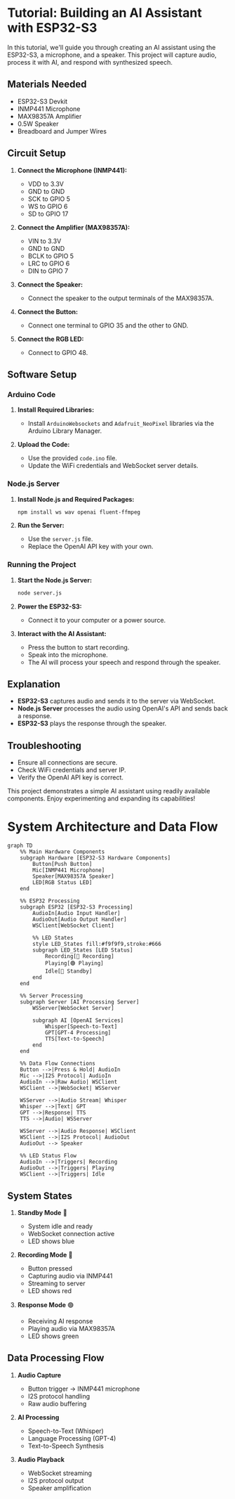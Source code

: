 # Tutorial: Building an AI Assistant with ESP32-S3

In this tutorial, we'll guide you through creating an AI assistant using the ESP32-S3, a microphone, and a speaker. This project will capture audio, process it with AI, and respond with synthesized speech.

## Materials Needed

- ESP32-S3 Devkit
- INMP441 Microphone
- MAX98357A Amplifier
- 0.5W Speaker
- Breadboard and Jumper Wires

## Circuit Setup

1. **Connect the Microphone (INMP441):**
   - VDD to 3.3V
   - GND to GND
   - SCK to GPIO 5
   - WS to GPIO 6
   - SD to GPIO 17

2. **Connect the Amplifier (MAX98357A):**
   - VIN to 3.3V
   - GND to GND
   - BCLK to GPIO 5
   - LRC to GPIO 6
   - DIN to GPIO 7

3. **Connect the Speaker:**
   - Connect the speaker to the output terminals of the MAX98357A.

4. **Connect the Button:**
   - Connect one terminal to GPIO 35 and the other to GND.

5. **Connect the RGB LED:**
   - Connect to GPIO 48.

## Software Setup

### Arduino Code

1. **Install Required Libraries:**
   - Install `ArduinoWebsockets` and `Adafruit_NeoPixel` libraries via the Arduino Library Manager.

2. **Upload the Code:**
   - Use the provided `code.ino` file.
   - Update the WiFi credentials and WebSocket server details.

### Node.js Server

1. **Install Node.js and Required Packages:**
   ```bash
   npm install ws wav openai fluent-ffmpeg
   ```

2. **Run the Server:**
   - Use the `server.js` file.
   - Replace the OpenAI API key with your own.

### Running the Project

1. **Start the Node.js Server:**
   ```bash
   node server.js
   ```

2. **Power the ESP32-S3:**
   - Connect it to your computer or a power source.

3. **Interact with the AI Assistant:**
   - Press the button to start recording.
   - Speak into the microphone.
   - The AI will process your speech and respond through the speaker.

## Explanation

- **ESP32-S3** captures audio and sends it to the server via WebSocket.
- **Node.js Server** processes the audio using OpenAI's API and sends back a response.
- **ESP32-S3** plays the response through the speaker.

## Troubleshooting

- Ensure all connections are secure.
- Check WiFi credentials and server IP.
- Verify the OpenAI API key is correct.

This project demonstrates a simple AI assistant using readily available components. Enjoy experimenting and expanding its capabilities!



# System Architecture and Data Flow

```mermaid
graph TD
    %% Main Hardware Components
    subgraph Hardware [ESP32-S3 Hardware Components]
        Button[Push Button]
        Mic[INMP441 Microphone]
        Speaker[MAX98357A Speaker]
        LED[RGB Status LED]
    end

    %% ESP32 Processing
    subgraph ESP32 [ESP32-S3 Processing]
        AudioIn[Audio Input Handler]
        AudioOut[Audio Output Handler]
        WSClient[WebSocket Client]
        
        %% LED States
        style LED_States fill:#f9f9f9,stroke:#666
        subgraph LED_States [LED Status]
            Recording[🔴 Recording]
            Playing[🟢 Playing]
            Idle[🔵 Standby]
        end
    end

    %% Server Processing
    subgraph Server [AI Processing Server]
        WSServer[WebSocket Server]
        
        subgraph AI [OpenAI Services]
            Whisper[Speech-to-Text]
            GPT[GPT-4 Processing]
            TTS[Text-to-Speech]
        end
    end

    %% Data Flow Connections
    Button -->|Press & Hold| AudioIn
    Mic -->|I2S Protocol| AudioIn
    AudioIn -->|Raw Audio| WSClient
    WSClient -->|WebSocket| WSServer
    
    WSServer -->|Audio Stream| Whisper
    Whisper -->|Text| GPT
    GPT -->|Response| TTS
    TTS -->|Audio| WSServer
    
    WSServer -->|Audio Response| WSClient
    WSClient -->|I2S Protocol| AudioOut
    AudioOut --> Speaker

    %% LED Status Flow
    AudioIn -->|Triggers| Recording
    AudioOut -->|Triggers| Playing
    WSClient -->|Triggers| Idle
```

## System States

1. **Standby Mode** 🔵
   - System idle and ready
   - WebSocket connection active
   - LED shows blue

2. **Recording Mode** 🔴
   - Button pressed
   - Capturing audio via INMP441
   - Streaming to server
   - LED shows red

3. **Response Mode** 🟢
   - Receiving AI response
   - Playing audio via MAX98357A
   - LED shows green

## Data Processing Flow

1. **Audio Capture**
   - Button trigger → INMP441 microphone
   - I2S protocol handling
   - Raw audio buffering

2. **AI Processing**
   - Speech-to-Text (Whisper)
   - Language Processing (GPT-4)
   - Text-to-Speech Synthesis

3. **Audio Playback**
   - WebSocket streaming
   - I2S protocol output
   - Speaker amplification